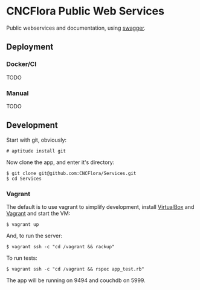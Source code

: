 # CNCFlora Public Web Services 

Public webservices and documentation, using [swagger](https://developers.helloreverb.com/swagger/).

## Deployment

### Docker/CI

TODO

### Manual

TODO

## Development

Start with git, obviously:

    # aptitude install git

Now clone the app, and enter it's directory:

    $ git clone git@github.com:CNCFlora/Services.git 
    $ cd Services

### Vagrant

The default is to use vagrant to simplify development, install [VirtualBox](http://virtualbox.org) and [Vagrant](http://vagrantup.org) and start the VM:

    $ vagrant up

And, to run the server:

    $ vagrant ssh -c "cd /vagrant && rackup"

To run tests:

    $ vagrant ssh -c "cd /vagrant && rspec app_test.rb"

The app will be running on 9494 and couchdb on 5999. 

